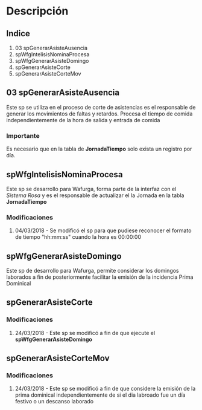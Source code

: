 # Descripción
## Indice
1. 03 spGenerarAsisteAusencia
2. spWfgIntelisisNominaProcesa
3. spWfgGenerarAsisteDomingo
4. spGenerarAsisteCorte
5. spGenerarAsisteCorteMov
## 03 spGenerarAsisteAusencia
Este sp se utiliza en el proceso de corte de asistencias es el responsable de generar los movimientos de faltas y retardos.
Procesa el tiempo de comida independientemente de la hora de salida y entrada de comida
### Importante
Es necesario que en la tabla de **JornadaTiempo** solo exista un registro por día.
## spWfgIntelisisNominaProcesa
Este sp se desarrollo para Wafurga, forma parte de la interfaz con el *Sistema Rosa* y es el responsable de actualizar el la Jornada en la tabla **JornadaTiempo**
### Modificaciones
1. 04/03/2018 - Se modificó el sp para que pudiese reconocer el formato de tiempo "hh:mm:ss" cuando la hora es 00:00:00
## spWfgGenerarAsisteDomingo ##
Este sp de desarrollo para Wafurga, permite considerar los domingos laborados a fin de posteriormente facilitar la emisión de la incidencia Prima Dominical
## spGenerarAsisteCorte ##
### Modificaciones ###
1. 24/03/2018 - Este sp se modificó a fin de que ejecute el **spWfgGenerarAsisteDomingo**
## spGenerarAsisteCorteMov ##
### Modificaciones ###
1. 24/03/2018 - Este sp se modificó a fin de que considere la emisión de la prima dominical independientemente de si el dia labroado fue un día festivo o un descanso laborado

